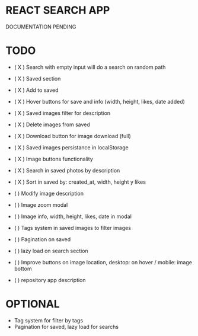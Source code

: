 # REACT SEARCH APP

DOCUMENTATION PENDING

# TODO

- ( X ) Search with empty input will do a search on random path
- ( X ) Saved section
- ( X ) Add to saved
- ( X ) Hover buttons for save and info (width, height, likes, date added)
- ( X ) Saved images filter for description
- ( X ) Delete images from saved
- ( X ) Download button for image download (full)
- ( X ) Saved images persistance in localStorage
- ( X ) Image buttons functionality
- ( X ) Search in saved photos by description
- ( X ) Sort in saved by: created_at, width, height y likes
- (   ) Modify image description
- (   ) Image zoom modal 
- (   ) Image info, width, height, likes, date in modal 
- (   ) Tags system in saved images to filter images
- (   ) Pagination on saved
- (   ) lazy load on search section

- (   ) Improve buttons on image location, desktop: on hover / mobile: image bottom
- (   ) repository app description

# OPTIONAL

- Tag system for filter by tags
- Pagination for saved, lazy load for searchs